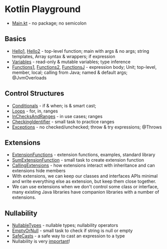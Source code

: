 # Kotlin Playground

- [Main.kt](src/main/kotlin/Main.kt) - no package; no semicolon

## Basics
- [Hello1](src/main/kotlin/basics/Hello1.kt), [Hello2](src/main/kotlin/basics/Hello2.kt) - top-level function; main with args & no args; string templates, Array syntax & wrappers; if expression
- [Variables](src/main/kotlin/basics/Variables.kt) - read-only & mutable variables; type inference
- [Functions1](src/main/kotlin/basics/Functions1.kt), [Functions2](src/main/kotlin/basics/Functions2.kt), [FunctionsJ](src/main/kotlin/basics/FunctionsJ.java) - expression body; Unit; top-level, member, local; calling from Java; named & default args; @JvmOverloads

## Control Structures
- [Conditionals](src/main/kotlin/cstruct/Conditionals.kt) - if & when; is & smart cast;  
- [Loops](src/main/kotlin/cstruct/Loops.kt) - for, in, ranges
- [InChecksAndRanges](src/main/kotlin/cstruct/InChecksAndRanges.kt) - in use cases; ranges
- [CheckingIdentifier](src/main/kotlin/cstruct/CheckingIdentifier.kt) - small task to practice ranges
- [Exceptions](src/main/kotlin/cstruct/Exceptions.kt) - no checked/unchecked; throw & try expressions; @Throws

## Extensions
- [ExtensionFunctions](src/main/kotlin/extensions/ExtensionFunctions.kt) - extension functions, examples, standard library
- [SumExtensionFunction](src/main/kotlin/extensions/SumExtensionFunction.kt) - small task to create extension function
- [CallingExtensions](src/main/kotlin/extensions/CallingExtensions.kt) - how extensions interact with inheritance and can extensions hide members
- With extensions, we can keep our classes and interfaces APIs minimal and write everything else as extension, but keep them close together.
- We can use extensions when we don't control some class or interface, many existing Java libraries have companion libraries with a number of extensions.

## Nullability
- [NullableTypes](src/main/kotlin/nullability/NullableTypes.kt) - nullable types; nullability operators
- [EmptyOrNull](src/main/kotlin/nullability/EmptyOrNull.kt) - small task to check if string is null or empty
- [SafeCasts](src/main/kotlin/nullability/SafeCasts.kt) - a safe way to cast an expression to a type
- Nullability is very [important](https://kotlinlang.org/docs/null-safety.html#checking-for-null-in-conditions)!